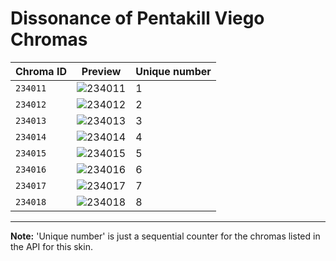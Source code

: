 # Dissonance of Pentakill Viego Chromas

| Chroma ID | Preview | Unique number |
|---|---|---|
| `234011` | ![234011](https://raw.communitydragon.org/latest/plugins/rcp-be-lol-game-data/global/default/v1/champion-chroma-images/234/234011.png) | 1 |
| `234012` | ![234012](https://raw.communitydragon.org/latest/plugins/rcp-be-lol-game-data/global/default/v1/champion-chroma-images/234/234012.png) | 2 |
| `234013` | ![234013](https://raw.communitydragon.org/latest/plugins/rcp-be-lol-game-data/global/default/v1/champion-chroma-images/234/234013.png) | 3 |
| `234014` | ![234014](https://raw.communitydragon.org/latest/plugins/rcp-be-lol-game-data/global/default/v1/champion-chroma-images/234/234014.png) | 4 |
| `234015` | ![234015](https://raw.communitydragon.org/latest/plugins/rcp-be-lol-game-data/global/default/v1/champion-chroma-images/234/234015.png) | 5 |
| `234016` | ![234016](https://raw.communitydragon.org/latest/plugins/rcp-be-lol-game-data/global/default/v1/champion-chroma-images/234/234016.png) | 6 |
| `234017` | ![234017](https://raw.communitydragon.org/latest/plugins/rcp-be-lol-game-data/global/default/v1/champion-chroma-images/234/234017.png) | 7 |
| `234018` | ![234018](https://raw.communitydragon.org/latest/plugins/rcp-be-lol-game-data/global/default/v1/champion-chroma-images/234/234018.png) | 8 |

---

**Note:** 'Unique number' is just a sequential counter for the chromas listed in the API for this skin.